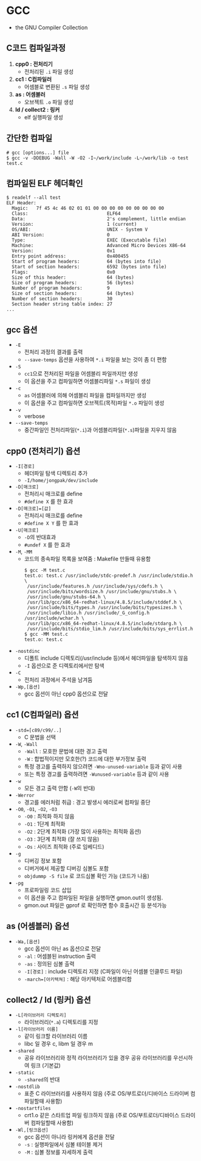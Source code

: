 # GCC
* the GNU Compiler Collection


## C코드 컴파일과정
1. **cpp0 : 전처리기**
    * 전처리된 `.i` 파일 생성
2. **cc1 : C컴파일러**
    * 어셈블로 변환된 `.s` 파일 생성
3. **as : 어셈블러**
    * 오브젝트 `.o` 파일 생성
4. **ld / collect2 : 링커**
    * elf 실행파일 생성


## 간단한 컴파일
```
# gcc [options...] file
$ gcc -v -DDEBUG -Wall -W -O2 -I~/work/include -L~/work/lib -o test test.c
```


## 컴파일된 ELF 헤더확인
```
$ readelf --all test
ELF Header:
  Magic:   7f 45 4c 46 02 01 01 00 00 00 00 00 00 00 00 00
  Class:                             ELF64
  Data:                              2's complement, little endian
  Version:                           1 (current)
  OS/ABI:                            UNIX - System V
  ABI Version:                       0
  Type:                              EXEC (Executable file)
  Machine:                           Advanced Micro Devices X86-64
  Version:                           0x1
  Entry point address:               0x400455
  Start of program headers:          64 (bytes into file)
  Start of section headers:          6592 (bytes into file)
  Flags:                             0x0
  Size of this header:               64 (bytes)
  Size of program headers:           56 (bytes)
  Number of program headers:         9
  Size of section headers:           64 (bytes)
  Number of section headers:         30
  Section header string table index: 27
...
```


## gcc 옵션
* `-E`
    * 전처리 과정의 결과를 출력
    * `--save-temps` 옵션을 사용하여 `*.i` 파일을 보는 것이 좀 더 편함
* `-S`
    * `cc1`으로 전처리된 파일을 어셈블리 파일까지만 생성
    * 이 옵션을 주고 컴파일하면 어셈블리파일 `*.s` 파일이 생성
* `-c`
    * `as` 어셈블러에 의해 어셈블리 파일을 컴파일까지만 생성
    * 이 옵션을 주고 컴파일하면 오브젝트(목적)파일 `*.o` 파일이 생성
* `-v`
    * verbose
* `--save-temps`
    * 중간파일인 전처리파일(`*.i`)과 어셈블리파일(`*.s`)파일을 지우지 않음


## cpp0 (전처리기) 옵션
* `-I[경로]`
    * 헤더파일 탐색 디렉토리 추가
    * `-I/home/jongpak/dev/include`
* `-D[매크로]`
    * 전처리시 매크로를 define
    * `#define X` 를 한 효과
* `-D[매크로]=[값]`
    * 전처리시 매크로를 define
    * `#define X Y` 를 한 효과
* `-U[매크로]`
    * `-D`의 반대효과
    * `#undef X` 를 한 효과
* `-M`, `-MM`
    * 코드의 종속파일 목록을 보여줌 : Makefile 만들때 유용함
      ```
      $ gcc -M test.c
      test.o: test.c /usr/include/stdc-predef.h /usr/include/stdio.h \
       /usr/include/features.h /usr/include/sys/cdefs.h \
       /usr/include/bits/wordsize.h /usr/include/gnu/stubs.h \
       /usr/include/gnu/stubs-64.h \
       /usr/lib/gcc/x86_64-redhat-linux/4.8.5/include/stddef.h \
       /usr/include/bits/types.h /usr/include/bits/typesizes.h \
       /usr/include/libio.h /usr/include/_G_config.h /usr/include/wchar.h \
       /usr/lib/gcc/x86_64-redhat-linux/4.8.5/include/stdarg.h \
       /usr/include/bits/stdio_lim.h /usr/include/bits/sys_errlist.h
      $ gcc -MM test.c
      test.o: test.c
      ```
* `-nostdinc`
    * 디폴트 include 디렉토리(/usr/include 등)에서 헤더파일을 탐색하지 않음
    * `-I` 옵션으로 준 디렉토리에서만 탐색
* `-C`
    * 전처리 과정에서 주석을 남겨둠
* `-Wp,[옵션]`
    * gcc 옵션이 아닌 cpp0 옵션으로 전달


## cc1 (C컴파일러) 옵션
* `-std=[c89/c99/..]`
    * C 문법을 선택
*  `-W`, `-Wall`
    * `-Wall` : 모호한 문법에 대한 경고 출력
    * `-W` : 합법적이지만 모호한(?) 코드에 대한 부가정보 출력
    * 특정 경고를 출력하지 않으려면 `-Wno-unused-variable` 등과 같이 사용
    * 또는 특정 경고를 출력하려면 `-Wunused-variable` 등과 같이 사용
* `-w`
    * 모든 경고 출력 안함 (`-W`의 반대)
* `-Werror`
    * 경고를 에러처럼 취급 : 경고 발생시 에러로써 컴파일 중단
* `-O0`, `-O1`, `-O2`, `-O3`
    * `-O0` : 최적화 하지 않음
    * `-O1` : 1단계 최적화
    * `-O2` : 2단계 최적화 (가장 많이 사용하는 최적화 옵션)
    * `-O3` : 3단계 최적화 (잘 쓰지 않음)
    * `-Os` : 사이즈 최적화 (주로 임베디드)
* `-g`
    * 디버깅 정보 포함
    * 디버거에서 제공할 디버깅 심볼도 포함
    * `objdummp -S file` 로 코드심볼 확인 가능 (코드가 나옴)
* `-pg`
    * 프로파일링 코드 삽입
    * 이 옵션을 주고 컴파일된 파일을 실행하면 gmon.out이 생성됨.
    * gmon.out 파일은 gprof 로 확인하면 함수 호출시간 등 분석가능


## as (어셈블러) 옵션
* `-Wa,[옵션]`
    * gcc 옵션이 아닌 as 옵션으로 전달
    * `-al` : 어셈블된 instruction 출력
    * `-as` : 정의된 심볼 출력
    * `-I[경로]` : include 디렉토리 지정 (C파일이 아닌 어셈블 인클루드 파일)
    * `-march=[아키텍쳐]` : 해당 아키텍처로 어셈블리함


## collect2 / ld (링커) 옵션
* `-L[라이브러리 디렉토리]`
    * 라이브러리(`*.a`) 디렉토리를 지정
* `-l[라이브러리 이름]`
    * 같이 링크할 라이브러리 이름
    * libc 일 경우 c, libm 일 경우 m
* `-shared`
    * 공유 라이브러리와 정적 라이브러리가 있을 경우 공유 라이브러리를 우선시하여 링크 (기본값)
* `-static`
    * `-shared`의 반대
* `-nostdlib`
    * 표준 C 라이브러리를 사용하지 않음 (주로 OS/부트로더/디바이스 드라이버 컴파일할때 사용함)
* `-nostartfiles`
    * crt1.o 같은 스타트업 파일 링크하지 않음 (주로 OS/부트로더/디바이스 드라이버 컴파일할때 사용함)
* `-Wl,[링크옵션]`
    * gcc 옵션이 아니라 링커에게 옵션을 전달
    * `-s` : 실행파일에서 심볼 테이블 제거
    * `-M` : 심볼 정보를 자세하게 출력
